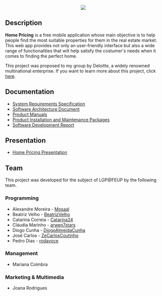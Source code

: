 <p align="center">
  <img src="https://i.imgur.com/zEBeMiH.png" />
</p>

## Description
**Home Pricing** is a free mobile application whose main objective is to help people find the most suitable properties for them in the real estate market. This web app provides not only an user-friendly interface but also a wide range of functionalities that will help satisfy the costumer's needs when it comes to finding the perfect home.

This project was proposed to my group by Deloitte, a widely renowned multinational enterprise. If you want to learn more about this project, click [here](https://arwen7stars.github.io/pages/home-pricing.html "Home Pricing").

## Documentation
* [System Requirements Specification](https://drive.google.com/file/d/1LD_w9felRayQfRCyYDyuog0w6MDLi-0G/view?usp=sharing)
* [Software Architecture Document](https://drive.google.com/file/d/1_wuOmnNJNb2Vt4fYk72ABbSa6Z2ctZT7/view?usp=sharing)
* [Product Manuals](https://drive.google.com/file/d/1CnrdMEm5P8MGOLfFJNBQHvmjfJPguput/view?usp=sharing)
* [Product Installation and Maintenance Packages](https://drive.google.com/file/d/1N5O5u8NO4fCE7eZPdjNl-FuhZJm8X_tK/view?usp=sharing)
* [Software Development Report](https://drive.google.com/file/d/1khOXN-4REk4Rny77SXYlO2z522KfV3N7/view?usp=sharing)

## Presentation
* [Home Pricing Presentation](https://docs.google.com/presentation/d/1dDwgGdq4YGkSwVxntTeDKww1-q33KzGeZmI8pg89A1U/edit?usp=sharing)

## Team
This project was developed for the subject of LGP@FEUP by the following team.

### Programming
* Alexandre Moreira - [Mosaal](https://github.com/Mosaal)
* Beatriz Velho - [BeatrizVelho](https://github.com/BeatrizVelho)
* Catarina Correia - [Catarina24](https://github.com/Catarina24)
* Cláudia Marinho - [arwen7stars](https://github.com/arwen7stars)
* Diogo Cunha - [DiogoAlmeidaCunha](https://github.com/DiogoAlmeidaCunha)
* José Carlos - [ZeCarlosCoutinho](https://github.com/ZeCarlosCoutinho)
* Pedro Dias - [rodavoce](https://github.com/rodavoce)

### Management
* Mariana Coimbra

### Marketing & Multimedia
* Joana Rodrigues

